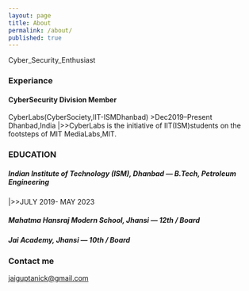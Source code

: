 ```yaml
---
layout: page
title: About
permalink: /about/
published: true
---
```


Cyber_Security_Enthusiast


### Experiance
#### CyberSecurity Division Member
  CyberLabs(CyberSociety,IIT-ISMDhanbad)
    >Dec2019–Present Dhanbad,India
      |>>CyberLabs is the initiative of IIT(ISM)students on the footsteps of MIT MediaLabs,MIT.

 ###  EDUCATION                                                                                              
##### Indian Institute of Technology (ISM), Dhanbad — B.Tech, Petroleum Engineering
  |>>JULY 2019- MAY 2023       

##### Mahatma Hansraj Modern School, Jhansi — 12th / Board

##### Jai Academy, Jhansi — 10th / Board


### Contact me

[jaiguptanick@gmail.com](mailto:jaiguptanick@gmail.com)
